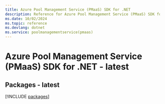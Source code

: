 ```yaml
---
title: Azure Pool Management Service (PMaaS) SDK for .NET
description: Reference for Azure Pool Management Service (PMaaS) SDK for .NET
ms.date: 10/02/2024
ms.topic: reference
ms.devlang: dotnet
ms.service: poolmanagementservice(pmaas)
---
```

# Azure Pool Management Service (PMaaS) SDK for .NET - latest
## Packages - latest
[!INCLUDE [packages](pool-management-service-(pmaas)-index.md)]